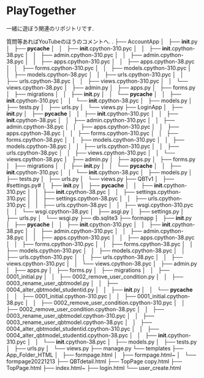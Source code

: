 # PlayTogether
一緒に遊ぼう関連のリポジトリです.

質問等あればYouTubeのほうのコメントへ.
.
├── AccountApp
│   ├── __init__.py
│   ├── __pycache__
│   │   ├── __init__.cpython-310.pyc
│   │   ├── __init__.cpython-38.pyc
│   │   ├── admin.cpython-310.pyc
│   │   ├── admin.cpython-38.pyc
│   │   ├── apps.cpython-310.pyc
│   │   ├── apps.cpython-38.pyc
│   │   ├── forms.cpython-310.pyc
│   │   ├── models.cpython-310.pyc
│   │   ├── models.cpython-38.pyc
│   │   ├── urls.cpython-310.pyc
│   │   ├── urls.cpython-38.pyc
│   │   ├── views.cpython-310.pyc
│   │   └── views.cpython-38.pyc
│   ├── admin.py
│   ├── apps.py
│   ├── forms.py
│   ├── migrations
│   │   ├── __init__.py
│   │   └── __pycache__
│   │       ├── __init__.cpython-310.pyc
│   │       └── __init__.cpython-38.pyc
│   ├── models.py
│   ├── tests.py
│   ├── urls.py
│   └── views.py
├── LoginApp
│   ├── __init__.py
│   ├── __pycache__
│   │   ├── __init__.cpython-310.pyc
│   │   ├── __init__.cpython-38.pyc
│   │   ├── admin.cpython-310.pyc
│   │   ├── admin.cpython-38.pyc
│   │   ├── apps.cpython-310.pyc
│   │   ├── apps.cpython-38.pyc
│   │   ├── forms.cpython-310.pyc
│   │   ├── forms.cpython-38.pyc
│   │   ├── models.cpython-310.pyc
│   │   ├── models.cpython-38.pyc
│   │   ├── urls.cpython-310.pyc
│   │   ├── urls.cpython-38.pyc
│   │   ├── views.cpython-310.pyc
│   │   └── views.cpython-38.pyc
│   ├── admin.py
│   ├── apps.py
│   ├── forms.py
│   ├── migrations
│   │   ├── __init__.py
│   │   └── __pycache__
│   │       ├── __init__.cpython-310.pyc
│   │       └── __init__.cpython-38.pyc
│   ├── models.py
│   ├── tests.py
│   ├── urls.py
│   └── views.py
├── QBTv1
│   ├── #settings.py#
│   ├── __init__.py
│   ├── __pycache__
│   │   ├── __init__.cpython-310.pyc
│   │   ├── __init__.cpython-38.pyc
│   │   ├── settings.cpython-310.pyc
│   │   ├── settings.cpython-38.pyc
│   │   ├── urls.cpython-310.pyc
│   │   ├── urls.cpython-38.pyc
│   │   ├── wsgi.cpython-310.pyc
│   │   └── wsgi.cpython-38.pyc
│   ├── asgi.py
│   ├── settings.py
│   ├── urls.py
│   └── wsgi.py
├── db.sqlite3
├── formapp
│   ├── __init__.py
│   ├── __pycache__
│   │   ├── __init__.cpython-310.pyc
│   │   ├── __init__.cpython-38.pyc
│   │   ├── admin.cpython-310.pyc
│   │   ├── admin.cpython-38.pyc
│   │   ├── apps.cpython-310.pyc
│   │   ├── apps.cpython-38.pyc
│   │   ├── forms.cpython-310.pyc
│   │   ├── forms.cpython-38.pyc
│   │   ├── models.cpython-310.pyc
│   │   ├── models.cpython-38.pyc
│   │   ├── urls.cpython-310.pyc
│   │   ├── urls.cpython-38.pyc
│   │   ├── views.cpython-310.pyc
│   │   └── views.cpython-38.pyc
│   ├── admin.py
│   ├── apps.py
│   ├── forms.py
│   ├── migrations
│   │   ├── 0001_initial.py
│   │   ├── 0002_remove_user_condition.py
│   │   ├── 0003_rename_user_qbtmodel.py
│   │   ├── 0004_alter_qbtmodel_studentid.py
│   │   ├── __init__.py
│   │   └── __pycache__
│   │       ├── 0001_initial.cpython-310.pyc
│   │       ├── 0001_initial.cpython-38.pyc
│   │       ├── 0002_remove_user_condition.cpython-310.pyc
│   │       ├── 0002_remove_user_condition.cpython-38.pyc
│   │       ├── 0003_rename_user_qbtmodel.cpython-310.pyc
│   │       ├── 0003_rename_user_qbtmodel.cpython-38.pyc
│   │       ├── 0004_alter_qbtmodel_studentid.cpython-310.pyc
│   │       ├── 0004_alter_qbtmodel_studentid.cpython-38.pyc
│   │       ├── __init__.cpython-310.pyc
│   │       └── __init__.cpython-38.pyc
│   ├── models.py
│   ├── tests.py
│   ├── urls.py
│   └── views.py
├── manage.py
└── templates
    ├── App_Folder_HTML
    │   ├── formpage.html
    │   ├── formpage.html~
    │   └── formpage20221213
    ├── QBTdetail.html
    ├── TopPage copy.html
    ├── TopPage.html
    ├── index.html~
    ├── login.html
    └── user_create.html
